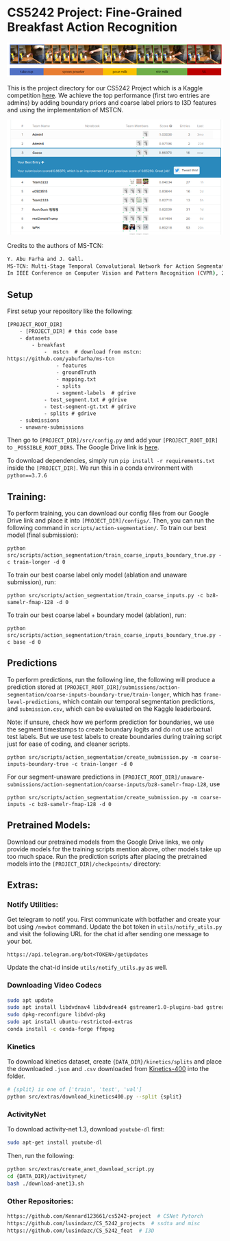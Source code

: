 # CS5242 Project: Fine-Grained Breakfast Action Recognition
![imageintro-picture.png](extras/intro-picture.png)

This is the project directory for our CS5242 Project which is a Kaggle competition [here](https://www.kaggle.com/c/cs5242project/leaderboard). 
We achieve the top performance (first two entries are admins) by adding boundary priors and coarse label priors to I3D features and using
the implementation of MSTCN. 

![imageintro-picture.png](extras/kaggle-leaderboard.png)

Credits to the authors of MS-TCN:
```bash
Y. Abu Farha and J. Gall.
MS-TCN: Multi-Stage Temporal Convolutional Network for Action Segmentation.
In IEEE Conference on Computer Vision and Pattern Recognition (CVPR), 2019
```

## Setup 
First setup your repository like the following:

```
[PROJECT_ROOT_DIR]
    - [PROJECT_DIR] # this code base
    - datasets
        - breakfast
            -  mstcn  # download from mstcn: https://github.com/yabufarha/ms-tcn
                - features
                - groundTruth
                - mapping.txt
                - splits
                - segment-labels  # gdrive
            - test_segment.txt # gdrive
            - test-segment-gt.txt # gdrive
            - splits # gdrive
    - submissions
    - unaware-submissions
```
Then go to `[PROJECT_DIR]/src/config.py` and add your `[PROJECT_ROOT_DIR]` to `_POSSIBLE_ROOT_DIRS`. The Google Drive 
link is [here](https://drive.google.com/drive/folders/1LoNS6GcMwqdrt3NrgzisRe_7hnDSt2bH?usp=sharing). 

To download dependencies, simply run `pip install -r requirements.txt` inside the `[PROJECT_DIR]`. We run this in a conda environment with 
`python==3.7.6`

## Training:

To perform training, you can download our config files from our Google Drive link and place it into `[PROJECT_DIR]/configs/`. 
Then, you can run the following command in `scripts/action-segmentation/`. To train our best model (final submission):
```
python src/scripts/action_segmentation/train_coarse_inputs_boundary_true.py -c train-longer -d 0
```

To train our best coarse label only model (ablation and unaware submission), run:
```
python src/scripts/action_segmentation/train_coarse_inputs.py -c bz8-samelr-fmap-128 -d 0
```

To train our best coarse label + boundary model (ablation), run:
```
python src/scripts/action_segmentation/train_coarse_inputs_boundary_true.py -c base -d 0
```

## Predictions
To perform predictions, run the following line, the following will produce a prediction stored at 
`[PROJECT_ROOT_DIR]/submissions/action-segmentation/coarse-inputs-boundary-true/train-longer`, which has 
`frame-level-predictions`, which contain our temporal segmentation predictions, and `submission.csv`,
which can be evaluated on the Kaggle leaderboard. 

Note: if unsure, check how we perform prediction for boundaries, we use the segment timestamps to create boundary logits 
and do not use actual test labels. But we use test labels to create boundaries during training script just for ease of 
coding, and cleaner scripts.

```
python src/scripts/action_segmentation/create_submission.py -m coarse-inputs-boundary-true -c train-longer -d 0
```

For our segment-unaware predictions in `[PROJECT_ROOT_DIR]/unaware-submissions/action-segmentation/coarse-inputs/bz8-samelr-fmap-128`, use
```
python src/scripts/action_segmentation/create_submission.py -m coarse-inputs -c bz8-samelr-fmap-128 -d 0
```

## Pretrained Models:

Download our pretrained models from the Google Drive links, we only provide models for the training scripts mention above, 
other models take up too much space. Run the prediction scripts after placing the pretrained models into the 
`[PROJECT_DIR]/checkpoints/` directory:

## Extras:
### Notify Utilities:
Get telegram to notif you. First communicate with botfather and create your bot using `/newbot` command. 
Update the bot token in `utils/notify_utils.py` and visit the following URL for the chat id 
after sending one message to your bot.

```
https://api.telegram.org/bot<TOKEN>/getUpdates
```

Update the chat-id inside `utils/notify_utils.py` as well.

### Downloading Video Codecs

```bash
sudo apt update
sudo apt install libdvdnav4 libdvdread4 gstreamer1.0-plugins-bad gstreamer1.0-plugins-ugly libdvd-pkg
sudo dpkg-reconfigure libdvd-pkg
sudo apt install ubuntu-restricted-extras
conda install -c conda-forge ffmpeg
```


### Kinetics
To download kinetics dataset, create `{DATA_DIR}/kinetics/splits` and place the downloaded `.json` and `.csv` 
downloaded from [Kinetics-400](https://deepmind.com/research/open-source/kinetics) into the folder.

```bash
# {split} is one of ['train', 'test', 'val']
python src/extras/download_kinetics400.py --split {split} 
```

### ActivityNet

To download activity-net 1.3, download `youtube-dl` first:
```bash
sudo apt-get install youtube-dl
```
Then, run the following:
```bash
python src/extras/create_anet_download_script.py
cd {DATA_DIR}/activitynet/
bash ./download-anet13.sh
```

### Other Repositories:
```bash
https://github.com/Kennard123661/cs5242-project  # CSNet Pytorch
https://github.com/lusindazc/CS_5242_projects  # ssdta and misc
https://github.com/lusindazc/CS_5242_feat  # I3D
```

